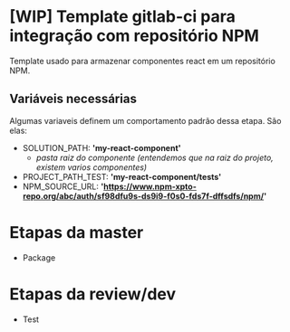 # [WIP] Template gitlab-ci para integração com repositório NPM
Template usado para armazenar componentes react em um repositório NPM.

## Variáveis necessárias
Algumas variaveis definem um comportamento padrão dessa etapa. São elas:
- SOLUTION_PATH: **'my-react-component'**
  - _pasta raiz do componente (entendemos que na raiz do projeto, existem varios componentes)_
- PROJECT_PATH_TEST: **'my-react-component/tests'**
- NPM_SOURCE_URL: **'https://www.npm-xpto-repo.org/abc/auth/sf98dfu9s-ds9i9-f0s0-fds7f-dffsdfs/npm/'**

# Etapas da master
- Package

# Etapas da review/dev
- Test

